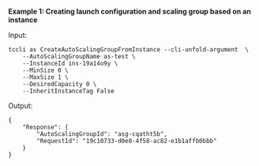 **Example 1: Creating launch configuration and scaling group based on an instance**



Input: 

```
tccli as CreateAutoScalingGroupFromInstance --cli-unfold-argument  \
    --AutoScalingGroupName as-test \
    --InstanceId ins-19a14o9y \
    --MinSize 0 \
    --MaxSize 1 \
    --DesiredCapacity 0 \
    --InheritInstanceTag False
```

Output: 
```
{
    "Response": {
        "AutoScalingGroupId": "asg-cqatht5b",
        "RequestId": "19c10733-d0e8-4f58-ac82-e1b1affb0bbb"
    }
}
```

